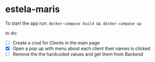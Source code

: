 # estela-maris
To start the app run: ```docker-compose build && docker-compose up```

to do:
- [ ] Create a crud for Clients in the main page
- [x] Open a pop up with menu about each client their names is clicked
- [ ] Remove the the hardcoded values and get them from Backend
